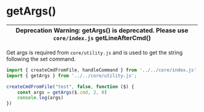 # getArgs()

| **Deprecation Warning:** getArgs() is deprecated. Please use `core/index.js` getLineAfterCmd() |
|:-:|

Get args is required from `core/utility.js` and is used to get the string following the set command.

```ts
import { createCmdFromFile, handleCommand } from '../../core/index.js';
import { getArgs } from '../../core/utility.js';

createCmdFromFile("test", false, function ($) {
    const args = getArgs($.cmd, 2, 0)
    console.log(args)
})
```